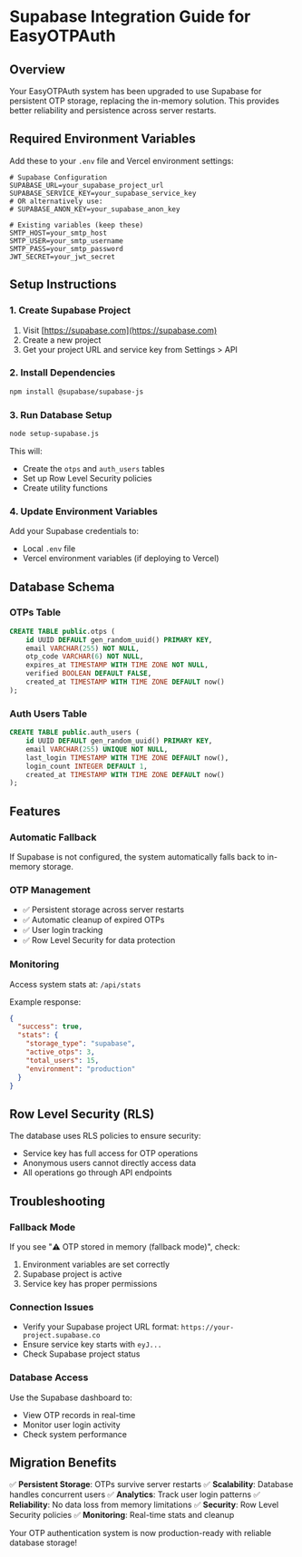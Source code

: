 # Supabase Integration Guide for EasyOTPAuth

## Overview
Your EasyOTPAuth system has been upgraded to use Supabase for persistent OTP storage, replacing the in-memory solution. This provides better reliability and persistence across server restarts.

## Required Environment Variables

Add these to your `.env` file and Vercel environment settings:

```env
# Supabase Configuration
SUPABASE_URL=your_supabase_project_url
SUPABASE_SERVICE_KEY=your_supabase_service_key
# OR alternatively use:
# SUPABASE_ANON_KEY=your_supabase_anon_key

# Existing variables (keep these)
SMTP_HOST=your_smtp_host
SMTP_USER=your_smtp_username
SMTP_PASS=your_smtp_password
JWT_SECRET=your_jwt_secret
```

## Setup Instructions

### 1. Create Supabase Project
1. Visit [https://supabase.com](https://supabase.com)
2. Create a new project
3. Get your project URL and service key from Settings > API

### 2. Install Dependencies
```bash
npm install @supabase/supabase-js
```

### 3. Run Database Setup
```bash
node setup-supabase.js
```

This will:
- Create the `otps` and `auth_users` tables
- Set up Row Level Security policies
- Create utility functions

### 4. Update Environment Variables
Add your Supabase credentials to:
- Local `.env` file
- Vercel environment variables (if deploying to Vercel)

## Database Schema

### OTPs Table
```sql
CREATE TABLE public.otps (
    id UUID DEFAULT gen_random_uuid() PRIMARY KEY,
    email VARCHAR(255) NOT NULL,
    otp_code VARCHAR(6) NOT NULL,
    expires_at TIMESTAMP WITH TIME ZONE NOT NULL,
    verified BOOLEAN DEFAULT FALSE,
    created_at TIMESTAMP WITH TIME ZONE DEFAULT now()
);
```

### Auth Users Table
```sql
CREATE TABLE public.auth_users (
    id UUID DEFAULT gen_random_uuid() PRIMARY KEY,
    email VARCHAR(255) UNIQUE NOT NULL,
    last_login TIMESTAMP WITH TIME ZONE DEFAULT now(),
    login_count INTEGER DEFAULT 1,
    created_at TIMESTAMP WITH TIME ZONE DEFAULT now()
);
```

## Features

### Automatic Fallback
If Supabase is not configured, the system automatically falls back to in-memory storage.

### OTP Management
- ✅ Persistent storage across server restarts
- ✅ Automatic cleanup of expired OTPs
- ✅ User login tracking
- ✅ Row Level Security for data protection

### Monitoring
Access system stats at: `/api/stats`

Example response:
```json
{
  "success": true,
  "stats": {
    "storage_type": "supabase",
    "active_otps": 3,
    "total_users": 15,
    "environment": "production"
  }
}
```

## Row Level Security (RLS)

The database uses RLS policies to ensure security:
- Service key has full access for OTP operations
- Anonymous users cannot directly access data
- All operations go through API endpoints

## Troubleshooting

### Fallback Mode
If you see "⚠️ OTP stored in memory (fallback mode)", check:
1. Environment variables are set correctly
2. Supabase project is active
3. Service key has proper permissions

### Connection Issues
- Verify your Supabase project URL format: `https://your-project.supabase.co`
- Ensure service key starts with `eyJ...`
- Check Supabase project status

### Database Access
Use the Supabase dashboard to:
- View OTP records in real-time
- Monitor user login activity
- Check system performance

## Migration Benefits

✅ **Persistent Storage**: OTPs survive server restarts
✅ **Scalability**: Database handles concurrent users
✅ **Analytics**: Track user login patterns
✅ **Reliability**: No data loss from memory limitations
✅ **Security**: Row Level Security policies
✅ **Monitoring**: Real-time stats and cleanup

Your OTP authentication system is now production-ready with reliable database storage!
